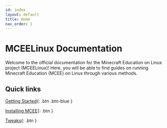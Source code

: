 ```yaml
---
id: index
layout: default
title: Home
nav_order: 1
---
```


# MCEELinux Documentation

Welcome to the official documentation for the Minecraft Education on Linux project (MCEELinux)! Here, you will be able to find guides on running Minecraft Education (MCEE) on Linux through various methods.

## Quick links

[Getting Started](https://mceelinux.github.io/docs/getting-started.html){: .btn .btn-blue }

[Installing MCEE](https://mceelinux.github.io/docs/installing/){: .btn }

[Tweaks](https://mceelinux.github.io/docs/tweaks/){: .btn }
